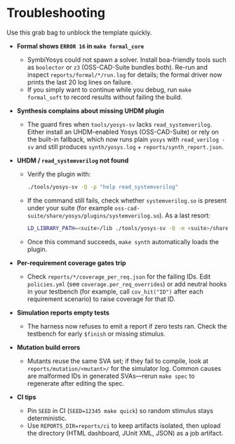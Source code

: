 # Troubleshooting

Use this grab bag to unblock the template quickly.

- **Formal shows `ERROR 16` in `make formal_core`**
  - SymbiYosys could not spawn a solver. Install boa-friendly tools such as `boolector` or `z3` (OSS-CAD-Suite bundles both). Re-run and inspect `reports/formal/*/run.log` for details; the formal driver now prints the last 20 log lines on failure.
  - If you simply want to continue while you debug, run `make formal_soft` to record results without failing the build.

- **Synthesis complains about missing UHDM plugin**
  - The guard fires when `tools/yosys-sv` lacks `read_systemverilog`. Either install an UHDM-enabled Yosys (OSS-CAD-Suite) or rely on the built-in fallback, which now runs plain `yosys` with `read_verilog -sv` and still produces `synth/yosys.log` + `reports/synth_report.json`.

- **UHDM / `read_systemverilog` not found**
  - Verify the plugin with:
    ```bash
    ./tools/yosys-sv -Q -p "help read_systemverilog"
    ```
  - If the command still fails, check whether `systemverilog.so` is present under your suite (for example `oss-cad-suite/share/yosys/plugins/systemverilog.so`). As a last resort:
    ```bash
    LD_LIBRARY_PATH=<suite>/lib ./tools/yosys-sv -Q -m <suite>/share/yosys/plugins/systemverilog.so -p "help read_systemverilog"
    ```
  - Once this command succeeds, `make synth` automatically loads the plugin.

- **Per-requirement coverage gates trip**
  - Check `reports/*/coverage_per_req.json` for the failing IDs. Edit `policies.yml` (see `coverage.per_req_overrides`) or add neutral hooks in your testbench (for example, call `cov_hit("ID")` after each requirement scenario) to raise coverage for that ID.

- **Simulation reports empty tests**
  - The harness now refuses to emit a report if zero tests ran. Check the testbench for early `$finish` or missing stimulus.

- **Mutation build errors**
  - Mutants reuse the same SVA set; if they fail to compile, look at `reports/mutation/<mutant>/` for the simulator log. Common causes are malformed IDs in generated SVAs—rerun `make spec` to regenerate after editing the spec.

- **CI tips**
  - Pin `SEED` in CI (`SEED=12345 make quick`) so random stimulus stays deterministic.
  - Use `REPORTS_DIR=reports/ci` to keep artifacts isolated, then upload the directory (HTML dashboard, JUnit XML, JSON) as a job artifact.
